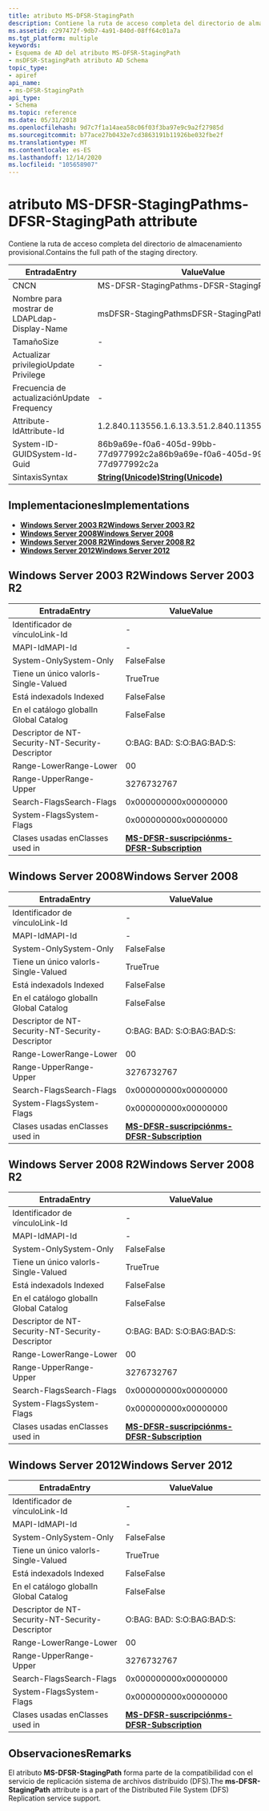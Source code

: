 ```yaml
---
title: atributo MS-DFSR-StagingPath
description: Contiene la ruta de acceso completa del directorio de almacenamiento provisional.
ms.assetid: c297472f-9db7-4a91-840d-08ff64c01a7a
ms.tgt_platform: multiple
keywords:
- Esquema de AD del atributo MS-DFSR-StagingPath
- msDFSR-StagingPath atributo AD Schema
topic_type:
- apiref
api_name:
- ms-DFSR-StagingPath
api_type:
- Schema
ms.topic: reference
ms.date: 05/31/2018
ms.openlocfilehash: 9d7c7f1a14aea58c06f03f3ba97e9c9a2f27985d
ms.sourcegitcommit: b77ace27b0432e7cd3863191b11926be032fbe2f
ms.translationtype: MT
ms.contentlocale: es-ES
ms.lasthandoff: 12/14/2020
ms.locfileid: "105658907"
---
```

# <a name="ms-dfsr-stagingpath-attribute"></a><span data-ttu-id="31825-105">atributo MS-DFSR-StagingPath</span><span class="sxs-lookup"><span data-stu-id="31825-105">ms-DFSR-StagingPath attribute</span></span>

<span data-ttu-id="31825-106">Contiene la ruta de acceso completa del directorio de almacenamiento provisional.</span><span class="sxs-lookup"><span data-stu-id="31825-106">Contains the full path of the staging directory.</span></span>



| <span data-ttu-id="31825-107">Entrada</span><span class="sxs-lookup"><span data-stu-id="31825-107">Entry</span></span> | <span data-ttu-id="31825-108">Value</span><span class="sxs-lookup"><span data-stu-id="31825-108">Value</span></span> |
|-------------------|---------------------------------------------|
| <span data-ttu-id="31825-109">CN</span><span class="sxs-lookup"><span data-stu-id="31825-109">CN</span></span>                | <span data-ttu-id="31825-110">MS-DFSR-StagingPath</span><span class="sxs-lookup"><span data-stu-id="31825-110">ms-DFSR-StagingPath</span></span>                         |
| <span data-ttu-id="31825-111">Nombre para mostrar de LDAP</span><span class="sxs-lookup"><span data-stu-id="31825-111">Ldap-Display-Name</span></span> | <span data-ttu-id="31825-112">msDFSR-StagingPath</span><span class="sxs-lookup"><span data-stu-id="31825-112">msDFSR-StagingPath</span></span>                          |
| <span data-ttu-id="31825-113">Tamaño</span><span class="sxs-lookup"><span data-stu-id="31825-113">Size</span></span>              | \-                                          |
| <span data-ttu-id="31825-114">Actualizar privilegio</span><span class="sxs-lookup"><span data-stu-id="31825-114">Update Privilege</span></span>  | \-                                          |
| <span data-ttu-id="31825-115">Frecuencia de actualización</span><span class="sxs-lookup"><span data-stu-id="31825-115">Update Frequency</span></span>  | \-                                          |
| <span data-ttu-id="31825-116">Attribute-Id</span><span class="sxs-lookup"><span data-stu-id="31825-116">Attribute-Id</span></span>      | <span data-ttu-id="31825-117">1.2.840.113556.1.6.13.3.5</span><span class="sxs-lookup"><span data-stu-id="31825-117">1.2.840.113556.1.6.13.3.5</span></span>                   |
| <span data-ttu-id="31825-118">System-ID-GUID</span><span class="sxs-lookup"><span data-stu-id="31825-118">System-Id-Guid</span></span>    | <span data-ttu-id="31825-119">86b9a69e-f0a6-405d-99bb-77d977992c2a</span><span class="sxs-lookup"><span data-stu-id="31825-119">86b9a69e-f0a6-405d-99bb-77d977992c2a</span></span>        |
| <span data-ttu-id="31825-120">Sintaxis</span><span class="sxs-lookup"><span data-stu-id="31825-120">Syntax</span></span>            | [<span data-ttu-id="31825-121">**String(Unicode)**</span><span class="sxs-lookup"><span data-stu-id="31825-121">**String(Unicode)**</span></span>](s-string-unicode.md) |



## <a name="implementations"></a><span data-ttu-id="31825-122">Implementaciones</span><span class="sxs-lookup"><span data-stu-id="31825-122">Implementations</span></span>

-   [<span data-ttu-id="31825-123">**Windows Server 2003 R2**</span><span class="sxs-lookup"><span data-stu-id="31825-123">**Windows Server 2003 R2**</span></span>](#windows-server-2003-r2)
-   [<span data-ttu-id="31825-124">**Windows Server 2008**</span><span class="sxs-lookup"><span data-stu-id="31825-124">**Windows Server 2008**</span></span>](#windows-server-2008)
-   [<span data-ttu-id="31825-125">**Windows Server 2008 R2**</span><span class="sxs-lookup"><span data-stu-id="31825-125">**Windows Server 2008 R2**</span></span>](#windows-server-2008-r2)
-   [<span data-ttu-id="31825-126">**Windows Server 2012**</span><span class="sxs-lookup"><span data-stu-id="31825-126">**Windows Server 2012**</span></span>](#windows-server-2012)

## <a name="windows-server-2003-r2"></a><span data-ttu-id="31825-127">Windows Server 2003 R2</span><span class="sxs-lookup"><span data-stu-id="31825-127">Windows Server 2003 R2</span></span>



| <span data-ttu-id="31825-128">Entrada</span><span class="sxs-lookup"><span data-stu-id="31825-128">Entry</span></span> | <span data-ttu-id="31825-129">Value</span><span class="sxs-lookup"><span data-stu-id="31825-129">Value</span></span> |
|------------------------|------------------------------------------------------------------|
| <span data-ttu-id="31825-130">Identificador de vínculo</span><span class="sxs-lookup"><span data-stu-id="31825-130">Link-Id</span></span>                | \-                                                               |
| <span data-ttu-id="31825-131">MAPI-Id</span><span class="sxs-lookup"><span data-stu-id="31825-131">MAPI-Id</span></span>                | \-                                                               |
| <span data-ttu-id="31825-132">System-Only</span><span class="sxs-lookup"><span data-stu-id="31825-132">System-Only</span></span>            | <span data-ttu-id="31825-133">False</span><span class="sxs-lookup"><span data-stu-id="31825-133">False</span></span>                                                            |
| <span data-ttu-id="31825-134">Tiene un único valor</span><span class="sxs-lookup"><span data-stu-id="31825-134">Is-Single-Valued</span></span>       | <span data-ttu-id="31825-135">True</span><span class="sxs-lookup"><span data-stu-id="31825-135">True</span></span>                                                             |
| <span data-ttu-id="31825-136">Está indexado</span><span class="sxs-lookup"><span data-stu-id="31825-136">Is Indexed</span></span>             | <span data-ttu-id="31825-137">False</span><span class="sxs-lookup"><span data-stu-id="31825-137">False</span></span>                                                            |
| <span data-ttu-id="31825-138">En el catálogo global</span><span class="sxs-lookup"><span data-stu-id="31825-138">In Global Catalog</span></span>      | <span data-ttu-id="31825-139">False</span><span class="sxs-lookup"><span data-stu-id="31825-139">False</span></span>                                                            |
| <span data-ttu-id="31825-140">Descriptor de NT-Security-</span><span class="sxs-lookup"><span data-stu-id="31825-140">NT-Security-Descriptor</span></span> | <span data-ttu-id="31825-141">O:BAG: BAD: S:</span><span class="sxs-lookup"><span data-stu-id="31825-141">O:BAG:BAD:S:</span></span>                                                     |
| <span data-ttu-id="31825-142">Range-Lower</span><span class="sxs-lookup"><span data-stu-id="31825-142">Range-Lower</span></span>            | <span data-ttu-id="31825-143">0</span><span class="sxs-lookup"><span data-stu-id="31825-143">0</span></span>                                                                |
| <span data-ttu-id="31825-144">Range-Upper</span><span class="sxs-lookup"><span data-stu-id="31825-144">Range-Upper</span></span>            | <span data-ttu-id="31825-145">32767</span><span class="sxs-lookup"><span data-stu-id="31825-145">32767</span></span>                                                            |
| <span data-ttu-id="31825-146">Search-Flags</span><span class="sxs-lookup"><span data-stu-id="31825-146">Search-Flags</span></span>           | <span data-ttu-id="31825-147">0x00000000</span><span class="sxs-lookup"><span data-stu-id="31825-147">0x00000000</span></span>                                                       |
| <span data-ttu-id="31825-148">System-Flags</span><span class="sxs-lookup"><span data-stu-id="31825-148">System-Flags</span></span>           | <span data-ttu-id="31825-149">0x00000000</span><span class="sxs-lookup"><span data-stu-id="31825-149">0x00000000</span></span>                                                       |
| <span data-ttu-id="31825-150">Clases usadas en</span><span class="sxs-lookup"><span data-stu-id="31825-150">Classes used in</span></span>        | [<span data-ttu-id="31825-151">**MS-DFSR-suscripción**</span><span class="sxs-lookup"><span data-stu-id="31825-151">**ms-DFSR-Subscription**</span></span>](c-msdfsr-subscription.md)<br/> |



## <a name="windows-server-2008"></a><span data-ttu-id="31825-152">Windows Server 2008</span><span class="sxs-lookup"><span data-stu-id="31825-152">Windows Server 2008</span></span>



| <span data-ttu-id="31825-153">Entrada</span><span class="sxs-lookup"><span data-stu-id="31825-153">Entry</span></span> | <span data-ttu-id="31825-154">Value</span><span class="sxs-lookup"><span data-stu-id="31825-154">Value</span></span> |
|------------------------|------------------------------------------------------------------|
| <span data-ttu-id="31825-155">Identificador de vínculo</span><span class="sxs-lookup"><span data-stu-id="31825-155">Link-Id</span></span>                | \-                                                               |
| <span data-ttu-id="31825-156">MAPI-Id</span><span class="sxs-lookup"><span data-stu-id="31825-156">MAPI-Id</span></span>                | \-                                                               |
| <span data-ttu-id="31825-157">System-Only</span><span class="sxs-lookup"><span data-stu-id="31825-157">System-Only</span></span>            | <span data-ttu-id="31825-158">False</span><span class="sxs-lookup"><span data-stu-id="31825-158">False</span></span>                                                            |
| <span data-ttu-id="31825-159">Tiene un único valor</span><span class="sxs-lookup"><span data-stu-id="31825-159">Is-Single-Valued</span></span>       | <span data-ttu-id="31825-160">True</span><span class="sxs-lookup"><span data-stu-id="31825-160">True</span></span>                                                             |
| <span data-ttu-id="31825-161">Está indexado</span><span class="sxs-lookup"><span data-stu-id="31825-161">Is Indexed</span></span>             | <span data-ttu-id="31825-162">False</span><span class="sxs-lookup"><span data-stu-id="31825-162">False</span></span>                                                            |
| <span data-ttu-id="31825-163">En el catálogo global</span><span class="sxs-lookup"><span data-stu-id="31825-163">In Global Catalog</span></span>      | <span data-ttu-id="31825-164">False</span><span class="sxs-lookup"><span data-stu-id="31825-164">False</span></span>                                                            |
| <span data-ttu-id="31825-165">Descriptor de NT-Security-</span><span class="sxs-lookup"><span data-stu-id="31825-165">NT-Security-Descriptor</span></span> | <span data-ttu-id="31825-166">O:BAG: BAD: S:</span><span class="sxs-lookup"><span data-stu-id="31825-166">O:BAG:BAD:S:</span></span>                                                     |
| <span data-ttu-id="31825-167">Range-Lower</span><span class="sxs-lookup"><span data-stu-id="31825-167">Range-Lower</span></span>            | <span data-ttu-id="31825-168">0</span><span class="sxs-lookup"><span data-stu-id="31825-168">0</span></span>                                                                |
| <span data-ttu-id="31825-169">Range-Upper</span><span class="sxs-lookup"><span data-stu-id="31825-169">Range-Upper</span></span>            | <span data-ttu-id="31825-170">32767</span><span class="sxs-lookup"><span data-stu-id="31825-170">32767</span></span>                                                            |
| <span data-ttu-id="31825-171">Search-Flags</span><span class="sxs-lookup"><span data-stu-id="31825-171">Search-Flags</span></span>           | <span data-ttu-id="31825-172">0x00000000</span><span class="sxs-lookup"><span data-stu-id="31825-172">0x00000000</span></span>                                                       |
| <span data-ttu-id="31825-173">System-Flags</span><span class="sxs-lookup"><span data-stu-id="31825-173">System-Flags</span></span>           | <span data-ttu-id="31825-174">0x00000000</span><span class="sxs-lookup"><span data-stu-id="31825-174">0x00000000</span></span>                                                       |
| <span data-ttu-id="31825-175">Clases usadas en</span><span class="sxs-lookup"><span data-stu-id="31825-175">Classes used in</span></span>        | [<span data-ttu-id="31825-176">**MS-DFSR-suscripción**</span><span class="sxs-lookup"><span data-stu-id="31825-176">**ms-DFSR-Subscription**</span></span>](c-msdfsr-subscription.md)<br/> |



## <a name="windows-server-2008-r2"></a><span data-ttu-id="31825-177">Windows Server 2008 R2</span><span class="sxs-lookup"><span data-stu-id="31825-177">Windows Server 2008 R2</span></span>



| <span data-ttu-id="31825-178">Entrada</span><span class="sxs-lookup"><span data-stu-id="31825-178">Entry</span></span> | <span data-ttu-id="31825-179">Value</span><span class="sxs-lookup"><span data-stu-id="31825-179">Value</span></span> |
|------------------------|------------------------------------------------------------------|
| <span data-ttu-id="31825-180">Identificador de vínculo</span><span class="sxs-lookup"><span data-stu-id="31825-180">Link-Id</span></span>                | \-                                                               |
| <span data-ttu-id="31825-181">MAPI-Id</span><span class="sxs-lookup"><span data-stu-id="31825-181">MAPI-Id</span></span>                | \-                                                               |
| <span data-ttu-id="31825-182">System-Only</span><span class="sxs-lookup"><span data-stu-id="31825-182">System-Only</span></span>            | <span data-ttu-id="31825-183">False</span><span class="sxs-lookup"><span data-stu-id="31825-183">False</span></span>                                                            |
| <span data-ttu-id="31825-184">Tiene un único valor</span><span class="sxs-lookup"><span data-stu-id="31825-184">Is-Single-Valued</span></span>       | <span data-ttu-id="31825-185">True</span><span class="sxs-lookup"><span data-stu-id="31825-185">True</span></span>                                                             |
| <span data-ttu-id="31825-186">Está indexado</span><span class="sxs-lookup"><span data-stu-id="31825-186">Is Indexed</span></span>             | <span data-ttu-id="31825-187">False</span><span class="sxs-lookup"><span data-stu-id="31825-187">False</span></span>                                                            |
| <span data-ttu-id="31825-188">En el catálogo global</span><span class="sxs-lookup"><span data-stu-id="31825-188">In Global Catalog</span></span>      | <span data-ttu-id="31825-189">False</span><span class="sxs-lookup"><span data-stu-id="31825-189">False</span></span>                                                            |
| <span data-ttu-id="31825-190">Descriptor de NT-Security-</span><span class="sxs-lookup"><span data-stu-id="31825-190">NT-Security-Descriptor</span></span> | <span data-ttu-id="31825-191">O:BAG: BAD: S:</span><span class="sxs-lookup"><span data-stu-id="31825-191">O:BAG:BAD:S:</span></span>                                                     |
| <span data-ttu-id="31825-192">Range-Lower</span><span class="sxs-lookup"><span data-stu-id="31825-192">Range-Lower</span></span>            | <span data-ttu-id="31825-193">0</span><span class="sxs-lookup"><span data-stu-id="31825-193">0</span></span>                                                                |
| <span data-ttu-id="31825-194">Range-Upper</span><span class="sxs-lookup"><span data-stu-id="31825-194">Range-Upper</span></span>            | <span data-ttu-id="31825-195">32767</span><span class="sxs-lookup"><span data-stu-id="31825-195">32767</span></span>                                                            |
| <span data-ttu-id="31825-196">Search-Flags</span><span class="sxs-lookup"><span data-stu-id="31825-196">Search-Flags</span></span>           | <span data-ttu-id="31825-197">0x00000000</span><span class="sxs-lookup"><span data-stu-id="31825-197">0x00000000</span></span>                                                       |
| <span data-ttu-id="31825-198">System-Flags</span><span class="sxs-lookup"><span data-stu-id="31825-198">System-Flags</span></span>           | <span data-ttu-id="31825-199">0x00000000</span><span class="sxs-lookup"><span data-stu-id="31825-199">0x00000000</span></span>                                                       |
| <span data-ttu-id="31825-200">Clases usadas en</span><span class="sxs-lookup"><span data-stu-id="31825-200">Classes used in</span></span>        | [<span data-ttu-id="31825-201">**MS-DFSR-suscripción**</span><span class="sxs-lookup"><span data-stu-id="31825-201">**ms-DFSR-Subscription**</span></span>](c-msdfsr-subscription.md)<br/> |



## <a name="windows-server-2012"></a><span data-ttu-id="31825-202">Windows Server 2012</span><span class="sxs-lookup"><span data-stu-id="31825-202">Windows Server 2012</span></span>



| <span data-ttu-id="31825-203">Entrada</span><span class="sxs-lookup"><span data-stu-id="31825-203">Entry</span></span> | <span data-ttu-id="31825-204">Value</span><span class="sxs-lookup"><span data-stu-id="31825-204">Value</span></span> |
|------------------------|------------------------------------------------------------------|
| <span data-ttu-id="31825-205">Identificador de vínculo</span><span class="sxs-lookup"><span data-stu-id="31825-205">Link-Id</span></span>                | \-                                                               |
| <span data-ttu-id="31825-206">MAPI-Id</span><span class="sxs-lookup"><span data-stu-id="31825-206">MAPI-Id</span></span>                | \-                                                               |
| <span data-ttu-id="31825-207">System-Only</span><span class="sxs-lookup"><span data-stu-id="31825-207">System-Only</span></span>            | <span data-ttu-id="31825-208">False</span><span class="sxs-lookup"><span data-stu-id="31825-208">False</span></span>                                                            |
| <span data-ttu-id="31825-209">Tiene un único valor</span><span class="sxs-lookup"><span data-stu-id="31825-209">Is-Single-Valued</span></span>       | <span data-ttu-id="31825-210">True</span><span class="sxs-lookup"><span data-stu-id="31825-210">True</span></span>                                                             |
| <span data-ttu-id="31825-211">Está indexado</span><span class="sxs-lookup"><span data-stu-id="31825-211">Is Indexed</span></span>             | <span data-ttu-id="31825-212">False</span><span class="sxs-lookup"><span data-stu-id="31825-212">False</span></span>                                                            |
| <span data-ttu-id="31825-213">En el catálogo global</span><span class="sxs-lookup"><span data-stu-id="31825-213">In Global Catalog</span></span>      | <span data-ttu-id="31825-214">False</span><span class="sxs-lookup"><span data-stu-id="31825-214">False</span></span>                                                            |
| <span data-ttu-id="31825-215">Descriptor de NT-Security-</span><span class="sxs-lookup"><span data-stu-id="31825-215">NT-Security-Descriptor</span></span> | <span data-ttu-id="31825-216">O:BAG: BAD: S:</span><span class="sxs-lookup"><span data-stu-id="31825-216">O:BAG:BAD:S:</span></span>                                                     |
| <span data-ttu-id="31825-217">Range-Lower</span><span class="sxs-lookup"><span data-stu-id="31825-217">Range-Lower</span></span>            | <span data-ttu-id="31825-218">0</span><span class="sxs-lookup"><span data-stu-id="31825-218">0</span></span>                                                                |
| <span data-ttu-id="31825-219">Range-Upper</span><span class="sxs-lookup"><span data-stu-id="31825-219">Range-Upper</span></span>            | <span data-ttu-id="31825-220">32767</span><span class="sxs-lookup"><span data-stu-id="31825-220">32767</span></span>                                                            |
| <span data-ttu-id="31825-221">Search-Flags</span><span class="sxs-lookup"><span data-stu-id="31825-221">Search-Flags</span></span>           | <span data-ttu-id="31825-222">0x00000000</span><span class="sxs-lookup"><span data-stu-id="31825-222">0x00000000</span></span>                                                       |
| <span data-ttu-id="31825-223">System-Flags</span><span class="sxs-lookup"><span data-stu-id="31825-223">System-Flags</span></span>           | <span data-ttu-id="31825-224">0x00000000</span><span class="sxs-lookup"><span data-stu-id="31825-224">0x00000000</span></span>                                                       |
| <span data-ttu-id="31825-225">Clases usadas en</span><span class="sxs-lookup"><span data-stu-id="31825-225">Classes used in</span></span>        | [<span data-ttu-id="31825-226">**MS-DFSR-suscripción**</span><span class="sxs-lookup"><span data-stu-id="31825-226">**ms-DFSR-Subscription**</span></span>](c-msdfsr-subscription.md)<br/> |



## <a name="remarks"></a><span data-ttu-id="31825-227">Observaciones</span><span class="sxs-lookup"><span data-stu-id="31825-227">Remarks</span></span>

<span data-ttu-id="31825-228">El atributo **MS-DFSR-StagingPath** forma parte de la compatibilidad con el servicio de replicación sistema de archivos distribuido (DFS).</span><span class="sxs-lookup"><span data-stu-id="31825-228">The **ms-DFSR-StagingPath** attribute is a part of the Distributed File System (DFS) Replication service support.</span></span>

 

 





